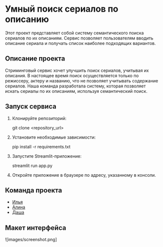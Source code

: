 # Умный поиск сериалов по описанию

Этот проект представляет собой систему семантического поиска сериалов по их описаниям. Сервис позволяет пользователям вводить описание сериала и получать список наиболее подходящих вариантов.

## Описание проекта

Стриминговый сервис хочет улучшить поиск сериалов, учитывая их описания. В настоящее время поиск осуществляется только по режиссеру, актеру и названию, что не позволяет учитывать содержание сериалов. Наша команда разработала систему, которая позволяет искать сериалы по их описаниям, используя семантический поиск.

## Запуск сервиса

1.  Клонируйте репозиторий:

    git clone <repository_url>
    

2.  Установите необходимые зависимости:
   
    pip install -r requirements.txt
    
3.  Запустите Streamlit-приложение:

    streamlit run app.py

4.  Откройте приложение в браузере по адресу, указанному в консоли.

## Команда проекта

* [Илья](https://github.com/lefuuu)
* [Алина](https://github.com/RenaTheDv)
* [Даша](https://github.com/DashonokOk)

## Макет интерфейса

![images/screenshot.png]